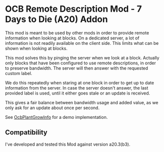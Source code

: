 # OCB Remote Description Mod - 7 Days to Die (A20) Addon

This mod is meant to be used by other mods in order to
provide remote information when looking at blocks. On a
dedicated server, a lot of information is not readily
available on the client side. This limits what can be
shown when looking at blocks.

This mod solves this by pinging the server when we look
at a block. Actually only blocks that have been configured
to use remote descriptions, in order to preserve bandwidth.
The server will then answer with the requested custom label.

We do this repeatedly when staring at one block in order to
get up to date information from the server. In case the
server doesn't answer, the last provided label is used,
until it either goes stale or an update is received.

This gives a fair balance between bandwidth usage and added
value, as we only ask for an update about once per second.

See [OcbPlantGrowInfo][1] for a demo implementation.

## Compatibility

I've developed and tested this Mod against version a20.3(b3).

[1]: https://github.com/OCB7D2D/OcbPlantGrowInfo